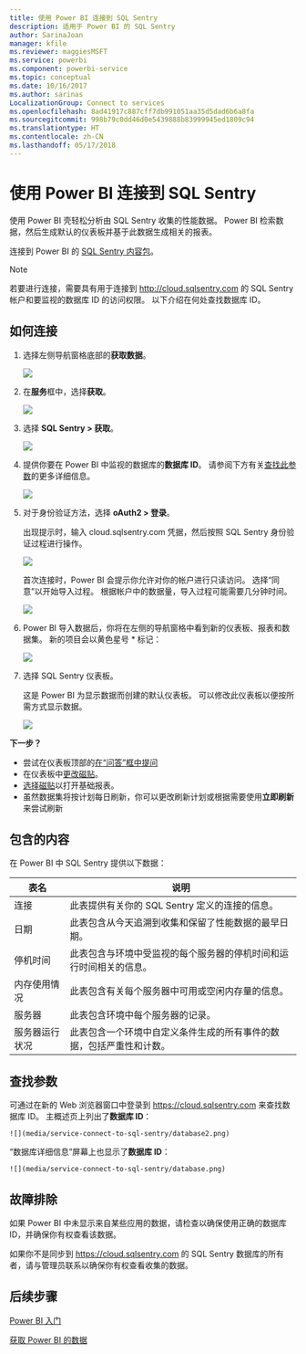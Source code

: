 ```yaml
---
title: 使用 Power BI 连接到 SQL Sentry
description: 适用于 Power BI 的 SQL Sentry
author: SarinaJoan
manager: kfile
ms.reviewer: maggiesMSFT
ms.service: powerbi
ms.component: powerbi-service
ms.topic: conceptual
ms.date: 10/16/2017
ms.author: sarinas
LocalizationGroup: Connect to services
ms.openlocfilehash: 8ad41917c887cff7db991051aa35d5dad6b6a8fa
ms.sourcegitcommit: 998b79c0dd46d0e5439888b83999945ed1809c94
ms.translationtype: HT
ms.contentlocale: zh-CN
ms.lasthandoff: 05/17/2018
---
```

# <a name="connect-to-sql-sentry-with-power-bi"></a>使用 Power BI 连接到 SQL Sentry
使用 Power BI 壳轻松分析由 SQL Sentry 收集的性能数据。 Power BI 检索数据，然后生成默认的仪表板并基于此数据生成相关的报表。

连接到 Power BI 的 [SQL Sentry 内容包](https://app.powerbi.com/groups/me/getdata/services/sql-sentry)。

>[!NOTE]
>若要进行连接，需要具有用于连接到  http://cloud.sqlsentry.com 的 SQL Sentry 帐户和要监视的数据库 ID 的访问权限。  以下介绍在何处查找数据库 ID。

## <a name="how-to-connect"></a>如何连接
1. 选择左侧导航窗格底部的**获取数据**。
   
   ![](media/service-connect-to-sql-sentry/pbi_getdata.png)
2. 在**服务**框中，选择**获取**。
   
   ![](media/service-connect-to-sql-sentry/pbi_getservices.png) 
3. 选择 **SQL Sentry \> 获取**。
   
   ![](media/service-connect-to-sql-sentry/sqlsentry.png)
4. 提供你要在 Power BI 中监视的数据库的**数据库 ID**。 请参阅下方有关[查找此参数](#FindingParams)的更多详细信息。
   
   ![](media/service-connect-to-sql-sentry/img2400.png)
5. 对于身份验证方法，选择 **oAuth2 \> 登录**。
   
   出现提示时，输入 cloud.sqlsentry.com 凭据，然后按照 SQL Sentry 身份验证过程进行操作。
   
   ![](media/service-connect-to-sql-sentry/img6400.png)
   
   首次连接时，Power BI 会提示你允许对你的帐户进行只读访问。 选择“同意”以开始导入过程。  根据帐户中的数据量，导入过程可能需要几分钟时间。
   
   ![](media/service-connect-to-sql-sentry/img7400.png)
6. Power BI 导入数据后，你将在左侧的导航窗格中看到新的仪表板、报表和数据集。 新的项目会以黄色星号 \* 标记：
   
   ![](media/service-connect-to-sql-sentry/img8200.png)
7. 选择 SQL Sentry 仪表板。
   
   这是 Power BI 为显示数据而创建的默认仪表板。 可以修改此仪表板以便按所需方式显示数据。
   
   ![](media/service-connect-to-sql-sentry/img9dashboard800.png)

**下一步？**

* 尝试在仪表板顶部的[在“问答”框中提问](power-bi-q-and-a.md)
* 在仪表板中[更改磁贴](service-dashboard-edit-tile.md)。
* [选择磁贴](service-dashboard-tiles.md)以打开基础报表。
* 虽然数据集将按计划每日刷新，你可以更改刷新计划或根据需要使用**立即刷新**来尝试刷新

## <a name="whats-included"></a>包含的内容
在 Power BI 中 SQL Sentry 提供以下数据：

| 表名 | 说明 |
| --- | --- |
| 连接 |此表提供有关你的 SQL Sentry 定义的连接的信息。 |
| 日期<br /> |此表包含从今天追溯到收集和保留了性能数据的最早日期。 |
| 停机时间<br /> |此表包含与环境中受监视的每个服务器的停机时间和运行时间相关的信息。 |
| 内存使用情况<br /> |此表包含有关每个服务器中可用或空闲内存量的信息。<br /> |
| 服务器<br /> |此表包含环境中每个服务器的记录。 |
| 服务器运行状况<br /> |此表包含一个环境中自定义条件生成的所有事件的数据，包括严重性和计数。 |

<a name="FindingParams"></a>

## <a name="finding-parameters"></a>查找参数
可通过在新的 Web 浏览器窗口中登录到 <https://cloud.sqlsentry.com> 来查找数据库 ID。  主概述页上列出了**数据库 ID**：

    ![](media/service-connect-to-sql-sentry/database2.png)

“数据库详细信息”屏幕上也显示了**数据库 ID**：

    ![](media/service-connect-to-sql-sentry/database.png)


## <a name="troubleshooting"></a>故障排除
如果 Power BI 中未显示来自某些应用的数据，请检查以确保使用正确的数据库 ID，并确保你有权查看该数据。 

如果你不是同步到 <https://cloud.sqlsentry.com> 的 SQL Sentry 数据库的所有者，请与管理员联系以确保你有权查看收集的数据。

## <a name="next-steps"></a>后续步骤
[Power BI 入门](service-get-started.md)

[获取 Power BI 的数据](service-get-data.md)

